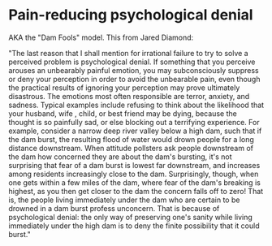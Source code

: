 # Pain-reducing psychological denial

AKA the "Dam Fools" model. This from Jared Diamond:

"The last reason that I shall mention for irrational failure to try to solve a perceived problem is psychological denial. If something that you perceive arouses an unbearably painful emotion, you may subconsciously suppress or deny your perception in order to avoid the unbearable pain, even though the practical results of ignoring your perception may prove ultimately disastrous. The emotions most often responsible are terror, anxiety, and sadness. Typical examples include refusing to think about the likelihood that your husband, wife , child, or best friend may be dying, because the thought is so painfully sad, or else blocking out a terrifying experience. For example, consider a narrow deep river valley below a high dam, such that if the dam burst, the resulting flood of water would drown people for a long distance downstream. When attitude pollsters ask people downstream of the dam how concerned they are about the dam's bursting, it's not surprising that fear of a dam burst is lowest far downstream, and increases among residents increasingly close to the dam. Surprisingly, though, when one gets within a few miles of the dam, where fear of the dam's breaking is highest, as you then get closer to the dam the concern falls off to zero! That is, the people living immediately under the dam who are certain to be drowned in a dam burst profess unconcern. That is because of psychological denial: the only way of preserving one's sanity while living immediately under the high dam is to deny the finite possibility that it could burst."
